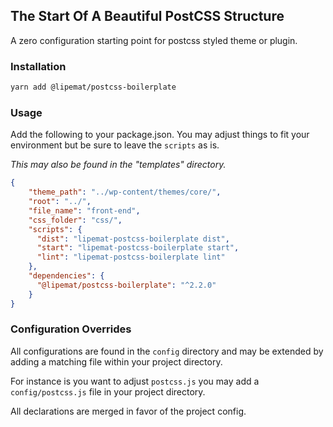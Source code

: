 ## The Start Of A Beautiful PostCSS Structure

A zero configuration starting point for postcss styled theme or plugin.

### Installation
```bash
yarn add @lipemat/postcss-boilerplate
```
 
### Usage
Add the following to your package.json. You may adjust things to fit your environment but be sure to leave the `scripts` as is.

_This may also be found in the "templates" directory._

```json
{
    "theme_path": "../wp-content/themes/core/",
    "root": "../",
    "file_name": "front-end",
    "css_folder": "css/",
    "scripts": {
      "dist": "lipemat-postcss-boilerplate dist",
      "start": "lipemat-postcss-boilerplate start",
      "lint": "lipemat-postcss-boilerplate lint"
    },
    "dependencies": {
      "@lipemat/postcss-boilerplate": "^2.2.0"
    }
}

```


### Configuration Overrides
All configurations are found in the `config` directory and may be extended by adding a matching file within your project directory.

For instance is you want to adjust `postcss.js` you may add a `config/postcss.js` file in your project directory.

All declarations are merged in favor of the project config.
